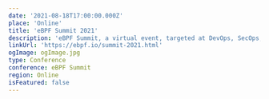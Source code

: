 ```yaml
---
date: '2021-08-18T17:00:00.000Z'
place: 'Online'
title: 'eBPF Summit 2021'
description: 'eBPF Summit, a virtual event, targeted at DevOps, SecOps, platform architects, and developers is open for registration.'
linkUrl: 'https://ebpf.io/summit-2021.html'
ogImage: ogImage.jpg
type: Conference
conference: eBPF Summit
region: Online
isFeatured: false
---
```

